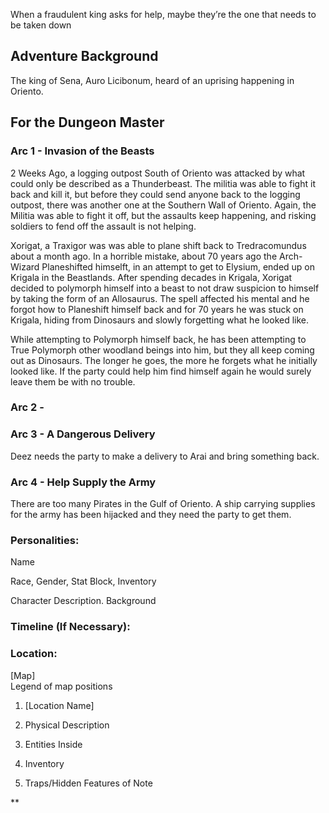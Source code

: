 When a fraudulent king asks for help, maybe they’re the one that needs to be taken down

## Adventure Background

The king of Sena, Auro Licibonum, heard of an uprising happening in Oriento. 

## For the Dungeon Master
### Arc 1 - Invasion of the Beasts
2 Weeks Ago, a logging outpost South of Oriento was attacked by what could only be described as a Thunderbeast. The militia was able to fight it back and kill it, but before they could send anyone back to the logging outpost, there was another one at the Southern Wall of Oriento. Again, the Militia was able to fight it off, but the assaults keep happening, and risking soldiers to fend off the assault is not helping.

Xorigat, a Traxigor was was able to plane shift back to Tredracomundus about a month ago. In a horrible mistake, about 70 years ago the Arch-Wizard Planeshifted himselft, in an attempt to get to Elysium, ended up on Krigala in the Beastlands. After spending decades in Krigala, Xorigat decided to polymorph himself into a beast to not draw suspicion to himself by taking the form of an Allosaurus. The spell affected his mental and he forgot how to Planeshift himself back and for 70 years he was stuck on Krigala, hiding from Dinosaurs and slowly forgetting what he looked like.

While attempting to Polymorph himself back, he has been attempting to True Polymorph other woodland beings into him, but they all keep coming out as Dinosaurs. The longer he goes, the more he forgets what he initially looked like. If the party could help him find himself again he would surely leave them be with no trouble. 
### Arc 2 - 

### Arc 3 - A Dangerous Delivery
Deez needs the party to make a delivery to Arai and bring something back.
### Arc 4  - Help Supply the Army
There are too many Pirates in the Gulf of Oriento. A ship carrying supplies for the army has been hijacked and they need the party to get them.

### Personalities:

Name

Race, Gender, Stat Block, Inventory

Character Description. Background

  

### Timeline (If Necessary):

  

### Location:

[Map]  
Legend of map positions

  

1. [Location Name]
    

2. Physical Description
    
3. Entities Inside
    
4. Inventory
    
5. Traps/Hidden Features of Note
    



**